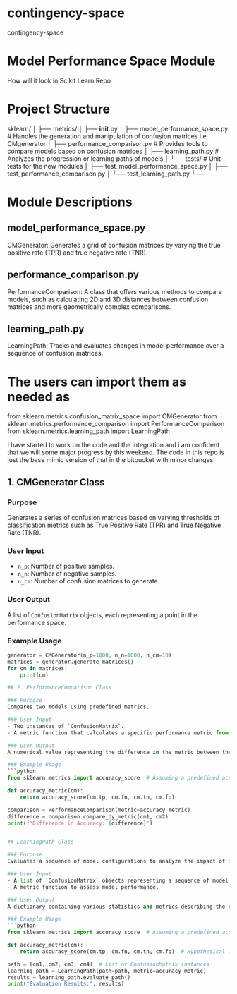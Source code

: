 # contingency-space
contingency-space


# Model Performance Space Module

How will it look in Scikit Learn Repo
# Project Structure

sklearn/
│
├── metrics/
│   ├── __init__.py
│   ├── model_performance_space.py  # Handles the generation and manipulation of confusion matrices i.e CMgenerator
│   ├── performance_comparison.py  # Provides tools to compare models based on confusion matrices 
│   ├── learning_path.py           # Analyzes the progression or learning paths of models
│   └── tests/                     # Unit tests for the new modules
│       ├── test_model_performance_space.py
│       ├── test_performance_comparison.py
│       └── test_learning_path.py
└── 


# Module Descriptions
## model_performance_space.py

CMGenerator: Generates a grid of confusion matrices by varying the true positive rate (TPR) and true negative rate (TNR).

## performance_comparison.py

PerformanceComparison: A class that offers various methods to compare models, such as calculating 2D and 3D distances between confusion matrices and more geometrically complex comparisons.

## learning_path.py

LearningPath: Tracks and evaluates changes in model performance over a sequence of confusion matrices.

# The users can import them as needed as

from sklearn.metrics.confusion_matrix_space import CMGenerator
from sklearn.metrics.performance_comparison import PerformanceComparison
from sklearn.metrics.learning_path import LearningPath


I have started to work on the code and the integration and i am confident that we will some major progress by this weekend. The code in this repo is just the base mimic version of that in the bitbucket with minor changes.

## 1. CMGenerator Class

### Purpose
Generates a series of confusion matrices based on varying thresholds of classification metrics such as True Positive Rate (TPR) and True Negative Rate (TNR).

### User Input
- `n_p`: Number of positive samples.
- `n_n`: Number of negative samples.
- `n_cm`: Number of confusion matrices to generate.

### User Output
A list of `ConfusionMatrix` objects, each representing a point in the performance space.

### Example Usage
```python
generator = CMGenerator(n_p=1000, n_n=1000, n_cm=10)
matrices = generator.generate_matrices()
for cm in matrices:
    print(cm)

## 2. PerformanceComparison Class

### Purpose
Compares two models using predefined metrics.

### User Input
- Two instances of `ConfusionMatrix`.
- A metric function that calculates a specific performance metric from a confusion matrix.

### User Output
A numerical value representing the difference in the metric between the two models.

### Example Usage
```python
from sklearn.metrics import accuracy_score  # Assuming a predefined accuracy calculation

def accuracy_metric(cm):
    return accuracy_score(cm.tp, cm.fn, cm.tn, cm.fp)

comparison = PerformanceComparison(metric=accuracy_metric)
difference = comparison.compare_by_metric(cm1, cm2)
print(f"Difference in Accuracy: {difference}")


## LearningPath Class

### Purpose
Evaluates a sequence of model configurations to analyze the impact of incremental changes.

### User Input
- A list of `ConfusionMatrix` objects representing a sequence of model states.
- A metric function to assess model performance.

### User Output
A dictionary containing various statistics and metrics describing the evolution of model performance over the learning path.

### Example Usage
```python
from sklearn.metrics import accuracy_score  # Assuming a predefined accuracy calculation function

def accuracy_metric(cm):
    return accuracy_score(cm.tp, cm.fn, cm.tn, cm.fp)  # Hypothetical function usage

path = [cm1, cm2, cm3, cm4]  # List of ConfusionMatrix instances
learning_path = LearningPath(path=path, metric=accuracy_metric)
results = learning_path.evaluate_path()
print("Evaluation Results:", results)
